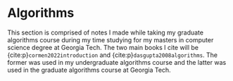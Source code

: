 # Algorithms

This section is comprised of notes I made while taking my graduate algorithms course during my time studying for my masters in computer science degree at Georgia Tech. The two main books I cite will be {cite:p}`cormen2022introduction` and {cite:p}`dasgupta2008algorithms`. The former was used in my undergraduate algorithms course and the latter was used in the graduate algorithms course at Georgia Tech.

```{tableofcontents}
```